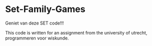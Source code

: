 # Set-Family-Games
Geniet van deze SET code!!!

This code is written for an assignment from the university of utrecht, programmeren voor wiskunde. 

